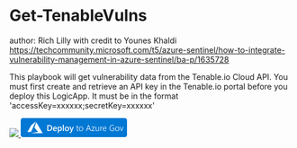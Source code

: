 # Get-TenableVulns
author: Rich Lilly with credit to Younes Khaldi https://techcommunity.microsoft.com/t5/azure-sentinel/how-to-integrate-vulnerability-management-in-azure-sentinel/ba-p/1635728

This playbook will get vulnerability data from the Tenable.io Cloud API. You must first create and retrieve an API key in the Tenable.io portal before you deploy this LogicApp. It must be in the format 'accessKey=xxxxxx;secretKey=xxxxxx'

<a href="https://portal.azure.com/#create/Microsoft.Template/uri/https%3A%2F%2Fraw.githubusercontent.com%2Frichlilly2004%2FAzure-Sentinel%2Fmaster%2FPlaybooks%2FGet-TenableVulns%2Fazuredeploy.json" target="_blank">
    <img src="https://aka.ms/deploytoazurebutton""/>
</a>
<a href="https://portal.azure.us/#create/Microsoft.Template/uri/https%3A%2F%2Fraw.githubusercontent.com%2Frichlilly2004%2FAzure-Sentinel%2Fmaster%2FPlaybooks%2FGet-TenableVulns%2Fazuredeploy.json" target="_blank">
<img src="https://raw.githubusercontent.com/Azure/azure-quickstart-templates/master/1-CONTRIBUTION-GUIDE/images/deploytoazuregov.png"/>
</a>